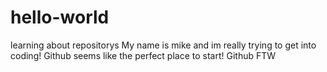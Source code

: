 # hello-world
learning about repositorys
My name is mike and im really trying to get into coding! Github seems like the perfect place to start!
Github FTW
